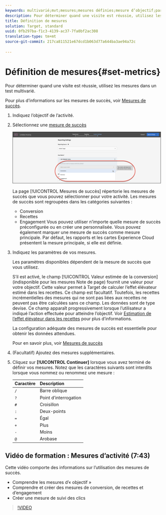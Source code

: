 ```yaml
---
keywords: multivarié;mvt;mesures;mesures définies;mesure d’objectif;paramètres d’activité;mesure de succès;conversion;recettes;engagement
description: Pour déterminer quand une visite est réussie, utilisez les mesures dans un test multivarié.
title: Définition de mesures
solution: Target, standard
uuid: 0fb297ba-f1c3-4139-ac37-7fa0bf2ac308
translation-type: tm+mt
source-git-commit: 217ca811521e67dcd1b063d77a644ba3ae94a72c

---
```



# Définition de mesures{#set-metrics}

Pour déterminer quand une visite est réussie, utilisez les mesures dans un test multivarié.

Pour plus d’informations sur les mesures de succès, voir [Mesures de succès](../../../c-activities/r-success-metrics/success-metrics.md#reference_D011575C85DA48E989A244593D9B9924).

1. Indiquez l’objectif de l’activité.
1. Sélectionnez une [mesure de succès](../../../c-activities/r-success-metrics/success-metrics.md#reference_D011575C85DA48E989A244593D9B9924)

   ![Définition de la liste des mesures](/help/c-activities/c-multivariate-testing/t-create-multivariate-test/assets/mvt_metrics-list.png)

   La page [!UICONTROL Mesures de succès] répertorie les mesures de succès que vous pouvez sélectionner pour votre activité. Les mesures de succès sont regroupées dans les catégories suivantes :

   * Conversion
   * Recettes
   * Engagement
   Vous pouvez utiliser n’importe quelle mesure de succès préconfigurée ou en créer une personnalisée. Vous pouvez également marquer une mesure de succès comme mesure principale. Par défaut, les rapports et les cartes Experience Cloud présentent la mesure principale, si elle est définie.
1. Indiquez les paramètres de vos mesures.

   Les paramètres disponibles dépendent de la mesure de succès que vous utilisez.

   S’il est activé, le champ [!UICONTROL Valeur estimée de la conversion] (indisponible pour les mesures Note de page) fournit une valeur pour votre objectif. Cette valeur permet à Target de calculer l’effet élévateur estimé dans les recettes. Ce champ est facultatif. Toutefois, les recettes incrémentielles des mesures qui ne sont pas liées aux recettes ne peuvent pas être calculées sans ce champ. Les données sont de type devise. Ce champ apparaît progressivement lorsque l’utilisateur a indiqué l’action effectuée pour atteindre l’objectif. Voir [Estimation de l’effet élévateur dans les recettes](../../../administrating-target/r-target-account-preferences/estimating-lift-in-revenue.md#concept_32F875D8F91349CE86AF391F65BEAEEE) pour plus d’informations.

   La configuration adéquate des mesures de succès est essentielle pour obtenir les données attendues.

   Pour en savoir plus, voir [Mesures de succès](../../../c-activities/r-success-metrics/success-metrics.md#reference_D011575C85DA48E989A244593D9B9924)
1. (Facultatif) Ajoutez des mesures supplémentaires.
1. Cliquez sur **[!UICONTROL Continuer]** lorsque vous avez terminé de définir vos mesures. 
Notez que les caractères suivants sont interdits lorsque vous nommez ou renommez une mesure :

   | Caractère | Description |
   |--- |--- |
   | `/` | Barre oblique |
   | `?` | Point d’interrogation |
   | `#` | Croisillon |
   | `:` | Deux-points |
   | `=` | Égal |
   | `+` | Plus |
   | `-` | Moins |
   | `@` | Arobase |

## Vidéo de formation : Mesures d’activité (7:43)

Cette vidéo comporte des informations sur l’utilisation des mesures de succès.

* Comprendre les mesures d’« objectif »
* Comprendre et créer des mesures de conversion, de recettes et d’engagement
* Créer une mesure de suivi des clics

>[!VIDEO](https://video.tv.adobe.com/v/17380?captions=fre_fr)

